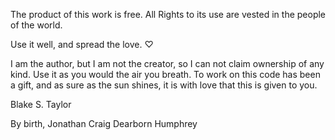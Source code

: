 The product of this work is free. All Rights to its use are vested in the people
of the world.

Use it well, and spread the love. ♡

I am the author, but I am not the creator, so I can not claim ownership of any
kind. Use it as you would the air you breath. To work on this code has been a
gift, and as sure as the sun shines, it is with love that this is given to you.

Blake S. Taylor

By birth, Jonathan Craig Dearborn Humphrey
